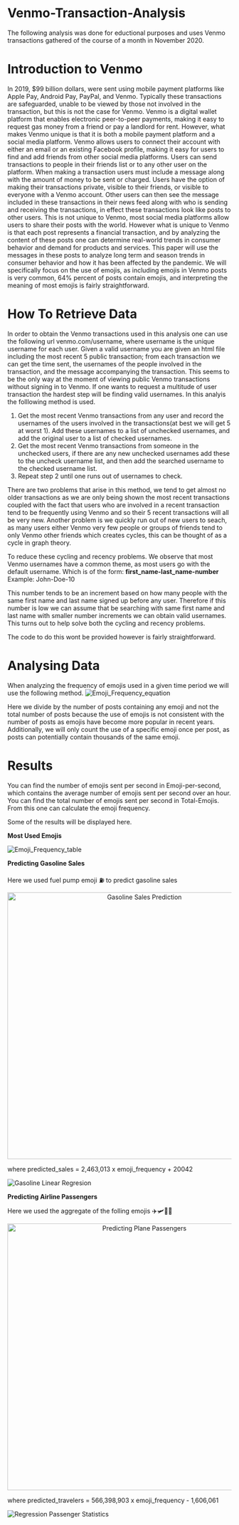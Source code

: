 # Venmo-Transaction-Analysis

The following analysis was done for eductional purposes and uses Venmo transactions gathered of the course of a month in November 2020.

# Introduction to Venmo

In 2019, $99 billion dollars, were sent using mobile payment platforms like Apple Pay, Android Pay, PayPal, and Venmo. Typically these transactions are safeguarded, unable to be viewed by those not involved in the transaction, but this is not the case for Venmo. Venmo is a digital wallet platform that enables electronic peer-to-peer payments, making it easy to request gas money from a friend or pay a landlord for rent. However, what makes Venmo unique is that it is both a mobile payment platform and a social media platform.
Venmo allows users to connect their account with either an email or an existing Facebook profile, making it easy for users to find and add friends from other social media platforms. Users can send transactions to people in their friends list or to any other user on the platform. When making a transaction users must include a message along with the amount of money to be sent or charged. Users have the option of making their transactions private, visible to their friends, or visible to everyone with a Venmo account. Other users can then see the message included in these transactions in their news feed along with who is sending and receiving the transactions, in effect these transactions look like posts to other users.
This is not unique to Venmo, most social media platforms allow users to share their posts with the world. However what is unique to Venmo is that each post represents a financial transaction, and by analyzing the content of these posts one can determine real-world trends in consumer behavior and demand for products and services.
This paper will use the messages in these posts to analyze long term and season trends in consumer behavior and how it has been affected by the pandemic. We will specifically focus on the use of emojis, as including emojis in Venmo posts is very common, 64% percent of posts contain emojis, and interpreting the meaning of most emojis is fairly straightforward.

# How To Retrieve Data 

In order to obtain the Venmo transactions used in this analysis one can use the following url venmo.com/username, where username is the unique username for each user. Given a valid username you are given an html file including the most recent 5 public transaction; from each transaction we can get the time sent, the usernames of the people involved in the transaction, and the message accompanying the transaction. This seems to be the only way at the moment of viewing public Venmo transactions without signing in to Venmo. If one wants to request a multitude of user transaction the hardest step will be finding valid usernames. In this analyis the folllowing method is used.

1. Get the most recent Venmo transactions from any user and record the usernames of the users involved in the transactions(at best we will get 5 at worst 1). Add these usernames to a list of unchecked usernames, and add the original user to a list of checked usernames.
2. Get the most recent Venmo transactions from someone in the unchecked users, if there are any new unchecked usernames add these to the uncheck username list, and then add the searched username to the checked username list.
3. Repeat step 2 until one runs out of usernames to check. 

There are two problems that arise in this method, we tend to get almost no older transactions as  we are only being shown the most recent transactions coupled with the fact that users who are involved in a recent transaction tend to be frequently using Venmo and so their 5 recent transactions will all be very new. Another problem is we quickly run out of new users to seach, as many users either Venmo very few people or groups of friends tend to only Venmo other friends which creates cycles, this can be thought of as a cycle in graph theory.

To reduce these cycling and recency problems. We observe that most Venmo usernames have a common theme, as most users go with the default username. Which is of the form:
**first_name-last_name-number** Example: John-Doe-10

This number tends to be an increment based on how many people with the same first name and last name signed up before any user.
Therefore if this number is low we can assume that be searching with same first name and last name with smaller number increments we can obtain valid usernames.
This turns out to help solve both the cycling and recency problems.

The code to do this wont be provided however is fairly straightforward.

# Analysing Data

When analyzing the frequency of emojis used in a given time period we will use the following method.
![Emoji_Frequency_equation](https://user-images.githubusercontent.com/30188191/105787011-1803fd80-5f4c-11eb-867f-6b18436e111c.PNG)

Here we divide by the number of posts containing any emoji and not the total number of posts because the use of emojis is not consistent with the number of posts as emojis have become more popular in recent years. Additionally, we will only count the use of a specific emoji once per post, as posts can potentially contain thousands of the same emoji.

# Results
You can find the number of emojis sent per second in Emoji-per-second, which contains the average number of emojis sent per second over an hour.
You can find the total number of emojis sent per second in Total-Emojis.
From this one can calculate the emoji frequency. 

Some of the results will be displayed here.

**Most Used Emojis**

![Emoji_Frequency_table](https://user-images.githubusercontent.com/30188191/105788563-bdb86c00-5f4e-11eb-839f-4ece603fa638.PNG)

**Predicting Gasoline Sales**

Here we used fuel pump emoji ⛽ to predict gasoline sales 

<div>
    <a href="https://plotly.com/~dbondi/26/?share_key=DS4OuA3Vfc7QkgJDZhIVpl" target="_blank" title="Gasoline Sales Prediction" style="display: block; text-align: center;"><img src="https://plotly.com/~dbondi/26.png?share_key=DS4OuA3Vfc7QkgJDZhIVpl" alt="Gasoline Sales Prediction" style="max-width: 100%;width: 600px;"  width="600" onerror="this.onerror=null;this.src='https://plotly.com/404.png';" /></a>
   
where 
predicted_sales = 2,463,013 x emoji_frequency + 20042

![Gasoline Linear Regresion](https://user-images.githubusercontent.com/30188191/105788355-569ab780-5f4e-11eb-9171-2f186b11469c.PNG)

**Predicting Airline Passengers**

Here we used the aggregate of the folling emojis ✈️🛩️🛫🛬

<div>
    <a href="https://plotly.com/~dbondi/22/?share_key=waOwWjZsvO89plKycGr5dC" target="_blank" title="Predicting Plane Passengers" style="display: block; text-align: center;"><img src="https://plotly.com/~dbondi/22.png?share_key=waOwWjZsvO89plKycGr5dC" alt="Predicting Plane Passengers" style="max-width: 100%;width: 600px;"  width="600" onerror="this.onerror=null;this.src='https://plotly.com/404.png';" /></a>

where predicted_travelers = 566,398,903 x emoji_frequency - 1,606,061

![Regression Passenger Statistics](https://user-images.githubusercontent.com/30188191/105788767-27d11100-5f4f-11eb-8205-894a563217f1.PNG)




